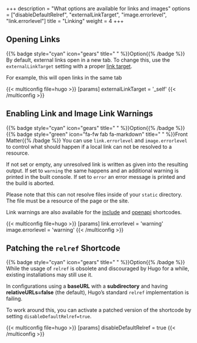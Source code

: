 +++
description = "What options are available for links and images"
options = ["disableDefaultRelref", "externalLinkTarget", "image.errorlevel", "link.errorlevel"]
title = "Linking"
weight = 4
+++

## Opening Links

{{% badge style="cyan" icon="gears" title=" " %}}Option{{% /badge %}} By default, external links open in a new tab. To change this, use the `externalLinkTarget` setting with a proper [link target](https://developer.mozilla.org/en-US/docs/Web/HTML/Element/a#target).

For example, this will open links in the same tab

{{< multiconfig file=hugo >}}
[params]
  externalLinkTarget = '_self'
{{< /multiconfig >}}

## Enabling Link and Image Link Warnings

{{% badge style="cyan" icon="gears" title=" " %}}Option{{% /badge %}} {{% badge style="green" icon="fa-fw fab fa-markdown" title=" " %}}Front Matter{{% /badge %}} You can use `link.errorlevel` and `image.errorlevel` to control what should happen if a local link can not be resolved to a resource.

If not set or empty, any unresolved link is written as given into the resulting output. If set to `warning` the same happens and an additional warning is printed in the built console. If set to `error` an error message is printed and the build is aborted.

Please note that this can not resolve files inside of your `static` directory. The file must be a resource of the page or the site.

Link warnings are also available for the [include](shortcodes/include#enabling-link-warnings) and [openapi](shortcodes/openapi#enabling-link-warnings) shortcodes.

{{< multiconfig file=hugo >}}
[params]
  link.errorlevel = 'warning'
  image.errorlevel = 'warning'
{{< /multiconfig >}}

## Patching the `relref` Shortcode

{{% badge style="cyan" icon="gears" title=" " %}}Option{{% /badge %}} While the usage of `relref` is obsolete and discouraged by Hugo for a while, existing installations may still use it.

In configurations using a **baseURL** with a **subdirectory** and having **relativeURLs=false** (the default), Hugo’s standard `relref` implementation is failing.

To work around this, you can activate a patched version of the shortcode by setting `disableDefaultRelref=true`.

{{< multiconfig file=hugo >}}
[params]
  disableDefaultRelref = true
{{< /multiconfig >}}
